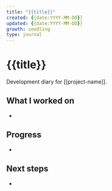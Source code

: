 ```yaml
---
title: "{{title}}"
created: {{date:YYYY-MM-DD}}
updated: {{date:YYYY-MM-DD}}
growth: seedling
type: journal
---
```


# {{title}}

Development diary for [[project-name]].

## What I worked on

-

## Progress

-

## Next steps

-
